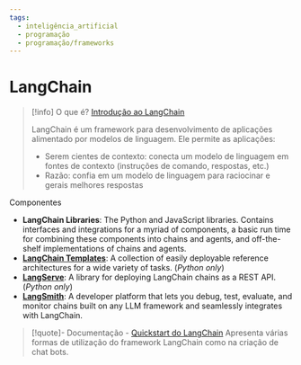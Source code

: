 ```yaml
---
tags:
  - inteligência_artificial
  - programação
  - programação/frameworks
---
```

# LangChain

> [!info] O que é?
> [Introdução ao LangChain](https://js.langchain.com/docs/get_started/introduction)
> 
> LangChain é um framework para desenvolvimento de aplicações alimentado por modelos de linguagem. Ele permite as aplicações:
> - Serem cientes de contexto: conecta um modelo de linguagem em fontes de contexto (instruções de comando, respostas, etc.)
> - Razão: confia em um modelo de linguagem para raciocinar e gerais melhores respostas

Componentes

- **LangChain Libraries**: The Python and JavaScript libraries. Contains interfaces and integrations for a myriad of components, a basic run time for combining these components into chains and agents, and off-the-shelf implementations of chains and agents.
- **[LangChain Templates](https://python.langchain.com/docs/templates)**: A collection of easily deployable reference architectures for a wide variety of tasks. (_Python only_)
- **[LangServe](https://python.langchain.com/docs/langserve)**: A library for deploying LangChain chains as a REST API. (_Python only_)
- **[LangSmith](https://smith.langchain.com/)**: A developer platform that lets you debug, test, evaluate, and monitor chains built on any LLM framework and seamlessly integrates with LangChain.

> [!quote]- Documentação - [Quickstart do LangChain](https://js.langchain.com/docs/get_started/quickstart)
> Apresenta várias formas de utilização do framework LangChain como na criação de chat bots.

